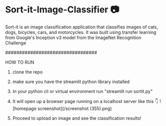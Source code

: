 # Sort-it-Image-Classifier  :camera:
Sort-it is an image classification application that classifies images of cats, dogs, bicycles, cars, and motorcycles. 
It was built using transfer learning from Google's Inception v3 model from the ImageNet Recognition Challenge

#################################


HOW TO RUN
1. clone the repo


2. make sure you have the streamlit python library installed


3. In your python cli or virtual environment run "streamlit run sortit.py"


4. It will open up a browser page running on a localhost server like this :point_down:
   ![homepage screenshot](/screenshot (355).png)

5. Proceed to upload an image and see the classification results!


